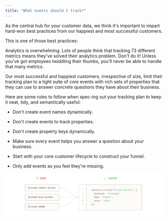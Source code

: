 ```yaml
---
title: "What events should I track?"
---
```


As the central hub for your customer data, we think it's important to impart hard-won best practices from our happiest and most successful customers.

This is one of those best practices:

Analytics is overwhelming. Lots of people think that tracking 73 different metrics means they've solved their analytics problem. Don't do it! Unless you've got employees twiddling their thumbs, you'll never be able to handle that many metrics.

Our most successful and happiest customers, irrespective of size, limit their tracking plan to a tight suite of core events with rich sets of properties that they can use to answer concrete questions they have about their business.

Here are some rules to follow when spec-ing out your tracking plan to keep it neat, tidy, and semantically useful:

*   Don't create event names dynamically.

*   Don't create events to track properties.

*   Don't create property keys dynamically.

*   Make sure every event helps you answer a question about your business.

*   Start with your core customer lifecycle to construct your funnel.

*   Only add events as you feel they're missing.


![](images/asset_nVdJ3ZyA.png)
